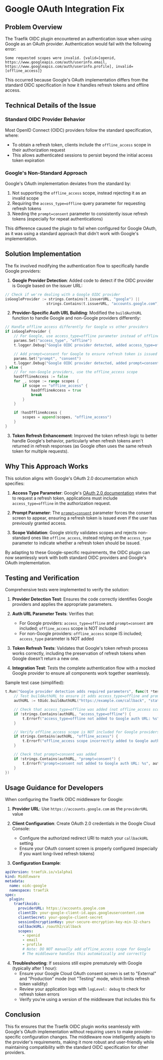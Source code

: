 # Google OAuth Integration Fix

## Problem Overview

The Traefik OIDC plugin encountered an authentication issue when using Google as an OAuth provider. Authentication would fail with the following error:

```
Some requested scopes were invalid. {valid=[openid, https://www.googleapis.com/auth/userinfo.email, https://www.googleapis.com/auth/userinfo.profile], invalid=[offline_access]}
```

This occurred because Google's OAuth implementation differs from the standard OIDC specification in how it handles refresh tokens and offline access.

## Technical Details of the Issue

### Standard OIDC Provider Behavior

Most OpenID Connect (OIDC) providers follow the standard specification, where:
- To obtain a refresh token, clients include the `offline_access` scope in their authorization request
- This allows authenticated sessions to persist beyond the initial access token expiration

### Google's Non-Standard Approach

Google's OAuth implementation deviates from the standard by:
1. Not supporting the `offline_access` scope, instead rejecting it as an invalid scope
2. Requiring the `access_type=offline` query parameter for requesting refresh tokens
3. Needing the `prompt=consent` parameter to consistently issue refresh tokens (especially for repeat authentications)

This difference caused the plugin to fail when configured for Google OAuth, as it was using a standard approach that didn't work with Google's implementation.

## Solution Implementation

The fix involved modifying the authentication flow to specifically handle Google providers:

1. **Google Provider Detection**: Added code to detect if the OIDC provider is Google based on the issuer URL:

```go
// Check if we're dealing with a Google OIDC provider
isGoogleProvider := strings.Contains(t.issuerURL, "google") || 
                   strings.Contains(t.issuerURL, "accounts.google.com")
```

2. **Provider-Specific Auth URL Building**: Modified the `buildAuthURL` function to handle Google and non-Google providers differently:

```go
// Handle offline access differently for Google vs other providers
if isGoogleProvider {
    // For Google, use access_type=offline parameter instead of offline_access scope
    params.Set("access_type", "offline")
    t.logger.Debug("Google OIDC provider detected, added access_type=offline for refresh tokens")

    // Add prompt=consent for Google to ensure refresh token is issued
    params.Set("prompt", "consent")
    t.logger.Debug("Google OIDC provider detected, added prompt=consent to ensure refresh tokens")
} else {
    // For non-Google providers, use the offline_access scope
    hasOfflineAccess := false
    for _, scope := range scopes {
        if scope == "offline_access" {
            hasOfflineAccess = true
            break
        }
    }

    if !hasOfflineAccess {
        scopes = append(scopes, "offline_access")
    }
}
```

3. **Token Refresh Enhancement**: Improved the token refresh logic to better handle Google's behavior, particularly when refresh tokens aren't returned in refresh responses (as Google often uses the same refresh token for multiple requests).

## Why This Approach Works

This solution aligns with Google's OAuth 2.0 documentation which specifies:

1. **Access Type Parameter**: Google's [OAuth 2.0 documentation](https://developers.google.com/identity/protocols/oauth2/web-server#offline) states that to request a refresh token, applications must include `access_type=offline` in the authorization request.

2. **Prompt Parameter**: The [`prompt=consent`](https://developers.google.com/identity/protocols/oauth2/web-server#forceapprovalprompt) parameter forces the consent screen to appear, ensuring a refresh token is issued even if the user has previously granted access.

3. **Scope Validation**: Google strictly validates scopes and rejects non-standard ones like `offline_access`, instead relying on the `access_type` parameter to indicate whether a refresh token should be issued.

By adapting to these Google-specific requirements, the OIDC plugin can now seamlessly work with both standard OIDC providers and Google's OAuth implementation.

## Testing and Verification

Comprehensive tests were implemented to verify the solution:

1. **Provider Detection Test**: Ensures the code correctly identifies Google providers and applies the appropriate parameters.

2. **Auth URL Parameter Tests**: Verifies that:
   - For Google providers: `access_type=offline` and `prompt=consent` are included; `offline_access` scope is NOT included
   - For non-Google providers: `offline_access` scope IS included; `access_type` parameter is NOT added

3. **Token Refresh Tests**: Validates that Google's token refresh process works correctly, including the preservation of refresh tokens when Google doesn't return a new one.

4. **Integration Test**: Tests the complete authentication flow with a mocked Google provider to ensure all components work together seamlessly.

Sample test case (simplified):

```go
t.Run("Google provider detection adds required parameters", func(t *testing.T) {
    // Test buildAuthURL to ensure it adds access_type=offline and prompt=consent for Google
    authURL := tOidc.buildAuthURL("https://example.com/callback", "state123", "nonce123", "")

    // Check that access_type=offline was added (not offline_access scope for Google)
    if !strings.Contains(authURL, "access_type=offline") {
        t.Errorf("access_type=offline not added to Google auth URL: %s", authURL)
    }

    // Verify offline_access scope is NOT included for Google providers
    if strings.Contains(authURL, "offline_access") {
        t.Errorf("offline_access scope incorrectly added to Google auth URL: %s", authURL)
    }

    // Check that prompt=consent was added
    if !strings.Contains(authURL, "prompt=consent") {
        t.Errorf("prompt=consent not added to Google auth URL: %s", authURL)
    }
})
```

## Usage Guidance for Developers

When configuring the Traefik OIDC middleware for Google:

1. **Provider URL**: Use `https://accounts.google.com` as the `providerURL` value

2. **Client Configuration**: Create OAuth 2.0 credentials in the Google Cloud Console:
   - Configure the authorized redirect URI to match your `callbackURL` setting
   - Ensure your OAuth consent screen is properly configured (especially if you want long-lived refresh tokens)

3. **Configuration Example**:

```yaml
apiVersion: traefik.io/v1alpha1
kind: Middleware
metadata:
  name: oidc-google
  namespace: traefik
spec:
  plugin:
    traefikoidc:
      providerURL: https://accounts.google.com
      clientID: your-google-client-id.apps.googleusercontent.com
      clientSecret: your-google-client-secret
      sessionEncryptionKey: your-secure-encryption-key-min-32-chars
      callbackURL: /oauth2/callback
      scopes:
        - openid
        - email
        - profile
        # Note: DO NOT manually add offline_access scope for Google
        # The middleware handles this automatically and correctly
```

4. **Troubleshooting**: If sessions still expire prematurely with Google (typically after 1 hour):
   - Ensure your Google Cloud OAuth consent screen is set to "External" and "Production" mode (not "Testing" mode, which limits refresh token validity)
   - Review your application logs with `logLevel: debug` to check for refresh token errors
   - Verify you're using a version of the middleware that includes this fix

## Conclusion

This fix ensures that the Traefik OIDC plugin works seamlessly with Google's OAuth implementation without requiring users to make provider-specific configuration changes. The middleware now intelligently adapts to the provider's requirements, making it more robust and user-friendly while maintaining compatibility with the standard OIDC specification for other providers.